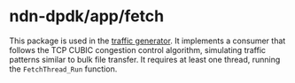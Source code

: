 # ndn-dpdk/app/fetch

This package is used in the [traffic generator](../tg).
It implements a consumer that follows the TCP CUBIC congestion control algorithm, simulating traffic patterns similar to bulk file transfer.
It requires at least one thread, running the `FetchThread_Run` function.
